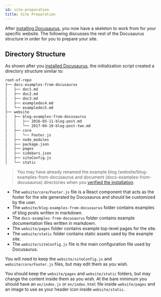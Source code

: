 ```yaml
---
id: site-preparation
title: Site Preparation
---
```


After [installing Docusaurus](getting-started-installation.md), you now have a skeleton to work from for your specific website. The following discusses the rest of the Docusaurus structure in order for you to prepare your site.

## Directory Structure

As shown after you [installed Docusaurus](getting-started-installation.md), the initialization script created a directory structure similar to:

```bash
root-of-repo
├── docs-examples-from-docusaurus
│   ├── doc1.md
│   ├── doc2.md
│   ├── doc3.md
│   ├── exampledoc4.md
│   └── exampledoc5.md
├── website
│   ├── blog-examples-from-docusaurus
│   │   ├── 2016-03-11-blog-post.md
│   │   └── 2017-04-10-blog-post-two.md
│   ├── core
│   │   └── Footer.js
│   ├── node_modules
│   ├── package.json
│   ├── pages
│   ├── sidebars.json
│   ├── siteConfig.js
│   └── static
```

> You may have already renamed the example blog (website/blog-examples-from-docusaurus and document (docs-examples-from-docusaurus) directories when you [verified the installation](getting-started-installation.md##verifying-installation).

- The `website/core/Footer.js` file is a React component that acts as the footer for the site generated by Docusaurus and should be customized by the user.
- The `website/blog-examples-from-docusaurus` folder contains examples of blog posts written in markdown.
- The `docs-examples-from-docusaurus` folder contains example documentation files written in markdown.
- The `website/pages` folder contains example top-level pages for the site.
- The `website/static` folder contains static assets used by the example site.
- The `website/siteConfig.js` file is the main configuration file used by Docusaurus.

You will need to keep the `website/siteConfig.js` and `website/core/Footer.js` files, but may edit them as you wish.

You should keep the `website/pages` and `website/static` folders, but may change the content inside them as you wish. At the bare minimum you should have an `en/index.js` or `en/index.html` file inside `website/pages` and an image to use as your header icon inside `website/static`.